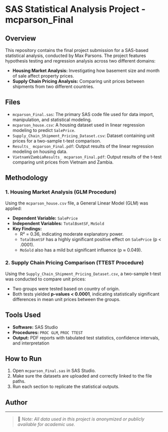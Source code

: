# SAS Statistical Analysis Project - mcparson_Final

## Overview

This repository contains the final project submission for a SAS-based statistical analysis, conducted by Max Parsons. The project features hypothesis testing and regression analysis across two different domains:

- **Housing Market Analysis:** Investigating how basement size and month of sale affect property prices.
- **Supply Chain Pricing Analysis:** Comparing unit prices between shipments from two different countries.

## Files

- `mcparson_Final.sas`: The primary SAS code file used for data import, manipulation, and statistical modeling.
- `mcparson_house.csv`: A housing dataset used in linear regression modeling to predict `SalePrice`.
- `Supply_Chain_Shipment_Pricing_Dataset.csv`: Dataset containing unit prices for a two-sample t-test comparison.
- `Results_ mcparson_Final.pdf`: Output results of the linear regression modeling on housing data.
- `VietnamVZambiaResults_ mcparson_Final.pdf`: Output results of the t-test comparing unit prices from Vietnam and Zambia.

## Methodology

### 1. **Housing Market Analysis (GLM Procedure)**
Using the `mcparson_house.csv` file, a General Linear Model (GLM) was applied:
- **Dependent Variable:** `SalePrice`
- **Independent Variables:** `TotalBsmtSF`, `MoSold`
- **Key Findings:**
  - R² = 0.36, indicating moderate explanatory power.
  - `TotalBsmtSF` has a highly significant positive effect on `SalePrice` (p < .0001).
  - `MoSold` also has a mild but significant influence (p ≈ 0.049).

### 2. **Supply Chain Pricing Comparison (TTEST Procedure)**
Using the `Supply_Chain_Shipment_Pricing_Dataset.csv`, a two-sample t-test was conducted to compare unit prices:
- Two groups were tested based on country of origin.
- Both tests yielded **p-values < 0.0001**, indicating statistically significant differences in mean unit prices between the groups.

## Tools Used

- **Software:** SAS Studio
- **Procedures:** `PROC GLM`, `PROC TTEST`
- **Output:** PDF reports with tabulated test statistics, confidence intervals, and interpretation

## How to Run

1. Open `mcparson_Final.sas` in SAS Studio.
2. Make sure the datasets are uploaded and correctly linked to the file paths.
3. Run each section to replicate the statistical outputs.

## Author



---

> 📌 _Note: All data used in this project is anonymized or publicly available for academic use._
